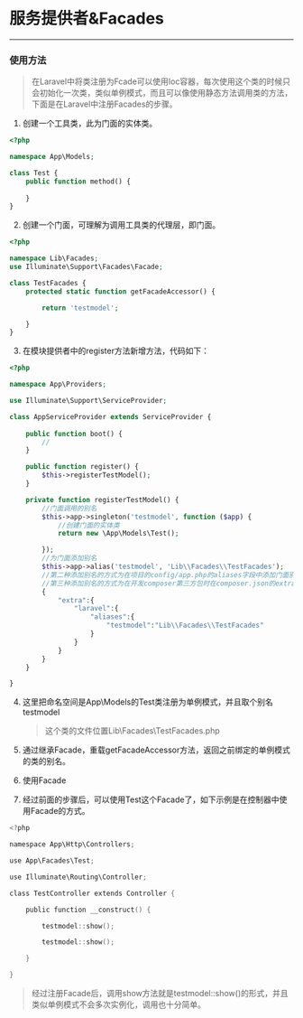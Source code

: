 # 服务提供者&Facades

---

### 使用方法

> 在Laravel中将类注册为Fcade可以使用Ioc容器，每次使用这个类的时候只会初始化一次类，类似单例模式，而且可以像使用静态方法调用类的方法，下面是在Laravel中注册Facades的步骤。

1. 创建一个工具类，此为门面的实体类。

```php
<?php

namespace App\Models;

class Test {
    public function method() {
        
    }
}
```

2. 创建一个门面，可理解为调用工具类的代理层，即门面。

```php
<?php

namespace Lib\Facades;
use Illuminate\Support\Facades\Facade;

class TestFacades {
    protected static function getFacadeAccessor() {

    	return 'testmodel';

    }
}

```

3. 在模块提供者中的register方法新增方法，代码如下：

```php
<?php

namespace App\Providers;

use Illuminate\Support\ServiceProvider;

class AppServiceProvider extends ServiceProvider {
    
    public function boot() {	
    	//
    }

    public function register() {
        $this->registerTestModel();
    }

    private function registerTestModel() {
        //门面调用的别名
        $this->app->singleton('testmodel', function ($app) {
			//创建门面的实体类
            return new \App\Models\Test();

        });
		//为门面添加别名
        $this->app->alias('testmodel', 'Lib\\Facades\\TestFacades');
		//第二种添加别名的方式为在项目的config/app.php的aliases字段中添加门面别名，key为别名，value为门面的类名
        //第三种添加别名的方式为在开发composer第三方包时在composer.json的extra中添加，如：
        {
            "extra":{
                "laravel":{
                    "aliases":{
                        "testmodel":"Lib\\Facades\\TestFacades"
                    }
                }
            }
        }
    }

}
```

4. 这里把命名空间是App\Models的Test类注册为单例模式，并且取个别名testmodel

   > 这个类的文件位置Lib\\Facades\\TestFacades.php

5. 通过继承Facade，重载getFacadeAccessor方法，返回之前绑定的单例模式的类的别名。

6. 使用Facade

7. 经过前面的步骤后，可以使用Test这个Facade了，如下示例是在控制器中使用Facade的方式。

```c
<?php

namespace App\Http\Controllers;

use App\Facades\Test;

use Illuminate\Routing\Controller;

class TestController extends Controller {

    public function __construct() {

        testmodel::show();

        testmodel::show();

    }

}
```

> 经过注册Facade后，调用show方法就是testmodel::show()的形式，并且类似单例模式不会多次实例化，调用也十分简单。